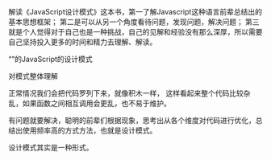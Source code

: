解读《JavaScript设计模式》这本书，第一了解Javascript这种语言前辈总结出的基本思想框架；
第二是可以从另一个角度看待问题，发现问题，解决问题；
第三就是个人觉得对于自己也是一种挑战，自己的见解和经验没有那么深厚，所以需要自己坚持投入更多的时间和精力去理解、解读。

“”的JavaScript的设计模式

对模式整体理解

正常情况我们会把代码罗列下来，就像积木一样， 这样看起来整个代码比较杂乱，如果函数之间相互调用会更乱，也不易于维护。

有问题就要解决，聪明的前辈们根据现象，思考出从各个维度对代码进行优化，总结出使用频率高的方式方法，也就是设计模式。

设计模式其实是一种形式。



